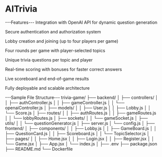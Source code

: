# AITrivia

---Features---
Integration with OpenAI API for dynamic question generation

Secure authentication and authorization system

Lobby creation and joining (up to four players per game)

Four rounds per game with player-selected topics

Unique trivia questions per topic and player

Real-time scoring with bonuses for faster correct answers

Live scoreboard and end-of-game results

Fully deployable and scalable architecture

---Sample File Structure---
trivia-game/
├── backend/
│   ├── controllers/
│   │   ├── authController.js
│   │   ├── gameController.js
│   │   └── openaiController.js
│   ├── models/
│   │   ├── User.js
│   │   ├── Lobby.js
│   │   └── Score.js
│   ├── routes/
│   │   ├── authRoutes.js
│   │   ├── gameRoutes.js
│   │   └── lobbyRoutes.js
│   ├── sockets/
│   │   └── gameSocket.js
│   ├── utils/
│   │   └── questionGenerator.js
│   ├── server.js
│   └── config.js
│
├── frontend/
│   ├── components/
│   │   ├── Lobby.js
│   │   ├── GameBoard.js
│   │   ├── QuestionCard.js
│   │   ├── Scoreboard.js
│   │   └── TopicSelector.js
│   ├── pages/
│   │   ├── Home.jsx
│   │   ├── Login.jsx
│   │   ├── Register.jsx
│   │   └── Game.jsx
│   ├── App.jsx
│   └── index.js
│
├── .env
├── package.json
├── README.md
└── Dockerfile
